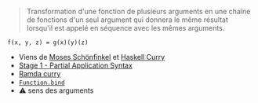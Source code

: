 
> Transformation d'une fonction de plusieurs arguments en une chaîne de fonctions d'un seul argument qui donnera le même résultat lorsqu'il est appelé en séquence avec les mêmes arguments.

`f(x, y, z) = g(x)(y)(z)`

* Viens de [Moses Schönfinkel](https://en.wikipedia.org/wiki/Moses_Sch%C3%B6nfinkel) et [Haskell Curry](https://en.wikipedia.org/wiki/Haskell_Curry) 
* [Stage 1 - Partial Application Syntax](https://github.com/tc39/proposal-partial-application)
* [Ramda curry](http://ramdajs.com/docs/#curry)
* [`Function.bind`](https://developer.mozilla.org/en-US/docs/Web/JavaScript/Reference/Global_Objects/Function/bind)
* ⚠️ sens des arguments


